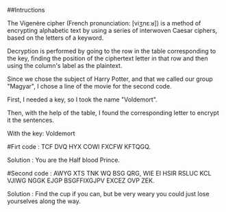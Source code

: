 ##Intructions

The Vigenère cipher (French pronunciation: ​[viʒnɛːʁ]) is a method of encrypting alphabetic text by using a series of interwoven Caesar ciphers, based on the letters of a keyword.

Decryption is performed by going to the row in the table corresponding to the key, finding the position of the ciphertext letter in that row and then using the column's label as the plaintext.

Since we chose the subject of Harry Potter, and that we called our group "Magyar", I chose a line of the movie for the second code.

First, I needed a key, so I took the name "Voldemort".

Then, with the help of the table, I found the corresponding letter to encrypt it the sentences.





With the key: Voldemort

#Firt code : TCF DVQ HYX COWI FXCFW KFTQGQ.

Solution : You are the Half blood Prince.

#Second code : AWYG XTS TNK WQ BSG QRG, WIE EI HSIR RSLUC KCL VJIWG NGGK EJGP BSGFFIXGJPV EXCEZ OVP ZEK.

Solution : Find the cup if you can, but be very weary you could just lose yourselves along the way.
